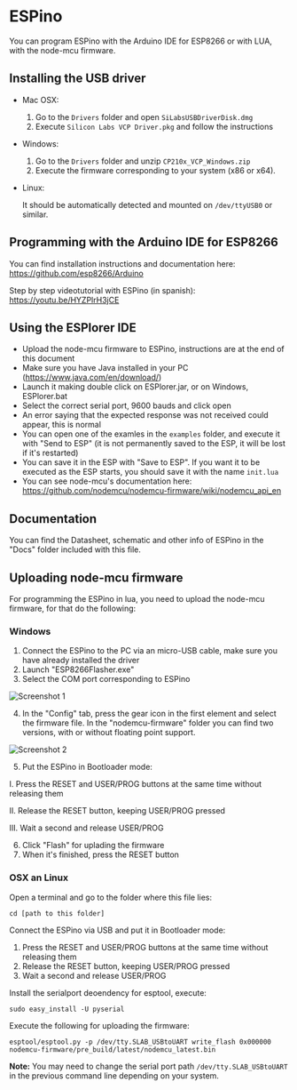 # ESPino

You can program ESPino with the Arduino IDE for ESP8266 or with LUA, with the node-mcu firmware.

## Installing the USB driver

- Mac OSX: 

	1. Go to the ``Drivers`` folder and open ``SiLabsUSBDriverDisk.dmg``
	2. Execute ``Silicon Labs VCP Driver.pkg`` and follow the instructions

- Windows:

	1. Go to the ``Drivers`` folder and unzip ``CP210x_VCP_Windows.zip``
	2. Execute the firmware corresponding to your system (x86 or x64).

- Linux:
	
	It should be automatically detected and mounted on ``/dev/ttyUSB0`` or similar.

## Programming with the Arduino IDE for ESP8266

You can find installation instructions and documentation here: https://github.com/esp8266/Arduino

Step by step videotutorial with ESPino (in spanish): https://youtu.be/HYZPlrH3jCE

## Using the ESPlorer IDE

- Upload the node-mcu firmware to ESPino, instructions are at the end of this document
- Make sure you have Java installed in your PC (https://www.java.com/en/download/)
- Launch it making double click on ESPlorer.jar, or on Windows, ESPlorer.bat
- Select the correct serial port, 9600 bauds and click open
- An error saying that the expected response was not received could appear, this is normal
- You can open one of the examles in the ``examples`` folder, and execute it with "Send to ESP" (it is not permanently saved to the ESP, it will be lost if it's restarted)
- You can save it in the ESP with "Save to ESP". If you want it to be executed as the ESP starts, you should save it with the name ``init.lua``
- You can see node-mcu's documentation here: https://github.com/nodemcu/nodemcu-firmware/wiki/nodemcu_api_en

## Documentation

You can find the Datasheet, schematic and other info of ESPino in the "Docs" folder included with this file.

## Uploading node-mcu firmware

For programming the ESPino in lua, you need to upload the node-mcu firmware, for that do the following:

### Windows

1. Connect the ESPino to the PC via an micro-USB cable, make sure you have already installed the driver
2. Launch "ESP8266Flasher.exe"
3. Select the COM port corresponding to ESPino

  ![Screenshot 1](https://github.com/esp8266/Arduino/raw/master/Docs/espflasher1.png)

4. In the "Config" tab, press the gear icon in the first element and select the firmware file. In the "nodemcu-firmware" folder you can find two versions, with or without floating point support.

  ![Screenshot 2](https://github.com/esp8266/Arduino/raw/master/Docs/espflasher2.png)

5. Put the ESPino in Bootloader mode:

  I. Press the RESET and USER/PROG buttons at the same time without releasing them
  
  II. Release the RESET button, keeping USER/PROG pressed
  
  III. Wait a second and release USER/PROG

6. Click "Flash" for uplading the firmware
7. When it's finished, press the RESET button

### OSX an Linux

Open a terminal and go to the folder where this file lies:

```
cd [path to this folder]
```

Connect the ESPino via USB and put it in Bootloader mode:

1. Press the RESET and USER/PROG buttons at the same time without releasing them
2. Release the RESET button, keeping USER/PROG pressed
3. Wait a second and release USER/PROG

Install the serialport deoendency for esptool, execute:

```
sudo easy_install -U pyserial
```

Execute the following for uploading the firmware:

```
esptool/esptool.py -p /dev/tty.SLAB_USBtoUART write_flash 0x000000 nodemcu-firmware/pre_build/latest/nodemcu_latest.bin
```

**Note:** You may need to change the serial port path ``/dev/tty.SLAB_USBtoUART`` in the previous command line depending on your system.